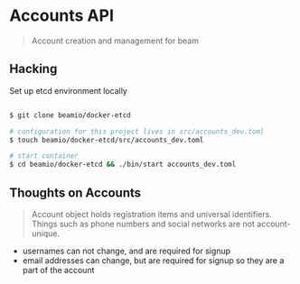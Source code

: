 # Accounts API
> Account creation and management for beam

## Hacking

Set up etcd environment locally
~~~ bash

$ git clone beamio/docker-etcd

# configuration for this project lives in src/accounts_dev.toml
$ touch beamio/docker-etcd/src/accounts_dev.toml

# start container 
$ cd beamio/docker-etcd && ./bin/start accounts_dev.toml  

~~~

## Thoughts on Accounts

> Account object holds registration items and universal identifiers. Things such as phone numbers and social networks are not account-unique.

* usernames can not change, and are required for signup
* email addresses can change, but are required for signup so they are a part of the account



